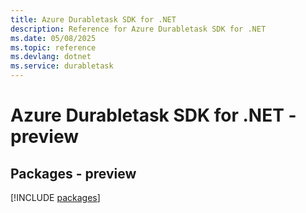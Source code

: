 ```yaml
---
title: Azure Durabletask SDK for .NET
description: Reference for Azure Durabletask SDK for .NET
ms.date: 05/08/2025
ms.topic: reference
ms.devlang: dotnet
ms.service: durabletask
---
```

# Azure Durabletask SDK for .NET - preview
## Packages - preview
[!INCLUDE [packages](durabletask-index.md)]